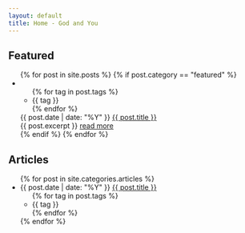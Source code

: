```yaml
---
layout: default
title: Home - God and You
---
```


<h2 class="post_title">Featured</h2>

<ul class="posts">
    {% for post in site.posts %}
      {% if post.category == "featured" %}
        <li>
	<ul class="tags">
	  {% for tag in post.tags %}
	    <li>{{ tag }}</li>
	  {% endfor %}
	</ul>
	<span class="date">{{ post.date | date: "%Y" }}</span>
	<a class="link_title" href="{{ post.url }}">{{ post.title }}</a>
	<div>
          {{ post.excerpt }}
	  <a class="moreLink" href="{{ post.url }}">read more</a>
	</div>
	</li>
      {% endif %}
    {% endfor %}
</ul>

<h2 class="post_title">Articles</h2>

<ul class="posts">
  {% for post in site.categories.articles %}
    <li>
      <span class="date">{{ post.date | date: "%Y" }}</span>
      <a class="link_title" href="{{ post.url }}">{{ post.title }}</a>
      <ul class="tags">
        {% for tag in post.tags %}
	  <li>{{ tag }}</li>
        {% endfor %}
      </ul>
    </li>
  {% endfor %}
</ul>
